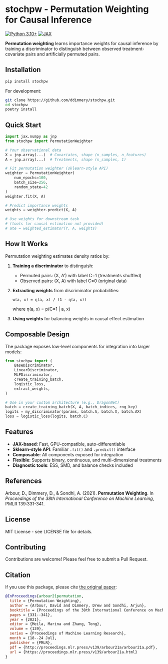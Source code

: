 # stochpw - Permutation Weighting for Causal Inference

[![Python 3.10+](https://img.shields.io/badge/python-3.10+-blue.svg)](https://www.python.org/downloads/)
[![JAX](https://img.shields.io/badge/JAX-0.4+-green.svg)](https://github.com/google/jax)

**Permutation weighting** learns importance weights for causal inference by training a discriminator to distinguish between observed treatment-covariate pairs and artificially permuted pairs.

## Installation

```bash
pip install stochpw
```

For development:
```bash
git clone https://github.com/ddimmery/stochpw.git
cd stochpw
poetry install
```

## Quick Start

```python
import jax.numpy as jnp
from stochpw import PermutationWeighter

# Your observational data
X = jnp.array(...)  # Covariates, shape (n_samples, n_features)
A = jnp.array(...)  # Treatments, shape (n_samples, 1)

# Fit permutation weighter (sklearn-style API)
weighter = PermutationWeighter(
    num_epochs=100,
    batch_size=256,
    random_state=42
)
weighter.fit(X, A)

# Predict importance weights
weights = weighter.predict(X, A)

# Use weights for downstream task
# (tools for causal estimation not provided)
# ate = weighted_estimator(Y, A, weights)
```

## How It Works

Permutation weighting estimates density ratios by:

1. **Training a discriminator** to distinguish:
   - Permuted pairs: (X, A') with label C=1 (treatments shuffled)
   - Observed pairs: (X, A) with label C=0 (original data)

2. **Extracting weights** from discriminator probabilities:
   ```
   w(a, x) = η(a, x) / (1 - η(a, x))
   ```
   where η(a, x) = p(C=1 | a, x)

3. **Using weights** for balancing weights in causal effect estimation

## Composable Design

The package exposes low-level components for integration into larger models:

```python
from stochpw import (
    BaseDiscriminator,
    LinearDiscriminator,
    MLPDiscriminator,
    create_training_batch,
    logistic_loss,
    extract_weights,
)

# Use in your custom architecture (e.g., DragonNet)
batch = create_training_batch(X, A, batch_indices, rng_key)
logits = my_discriminator(params, batch.A, batch.X, batch.AX)
loss = logistic_loss(logits, batch.C)
```

## Features

- **JAX-based**: Fast, GPU-compatible, auto-differentiable
- **Sklearn-style API**: Familiar `.fit()` and `.predict()` interface
- **Composable**: All components exposed for integration
- **Flexible**: Supports binary, continuous, and multi-dimensional treatments
- **Diagnostic tools**: ESS, SMD, and balance checks included

## References

Arbour, D., Dimmery, D., & Sondhi, A. (2021). **Permutation Weighting**. In *Proceedings of the 38th International Conference on Machine Learning*, PMLR 139:331-341.

## License

MIT License - see LICENSE file for details.

## Contributing

Contributions are welcome! Please feel free to submit a Pull Request.

## Citation

If you use this package, please cite [the original paper](https://proceedings.mlr.press/v139/arbour21a.html):

```bibtex
@InProceedings{arbour21permutation,
  title = {Permutation Weighting},
  author = {Arbour, David and Dimmery, Drew and Sondhi, Arjun},
  booktitle = {Proceedings of the 38th International Conference on Machine Learning},
  pages = {331--341},
  year = {2021},
  editor = {Meila, Marina and Zhang, Tong},
  volume = {139},
  series = {Proceedings of Machine Learning Research},
  month = {18--24 Jul},
  publisher = {PMLR},
  pdf = {http://proceedings.mlr.press/v139/arbour21a/arbour21a.pdf},
  url = {https://proceedings.mlr.press/v139/arbour21a.html}
}
```
